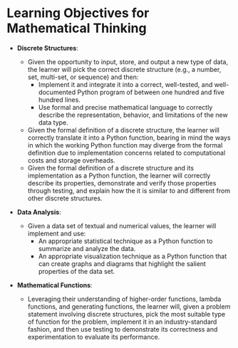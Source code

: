 # Learning Objectives for Mathematical Thinking

- **Discrete Structures**:
  - Given the opportunity to input, store, and output a new type of data, the
    learner will pick the correct discrete structure (e.g., a number, set,
    multi-set, or sequence) and then:
    - Implement it and integrate it into a correct, well-tested, and
      well-documented Python program of between one hundred and five hundred
      lines.
    - Use formal and precise mathematical language to correctly describe the
      representation, behavior, and limitations of the new data type.
  - Given the formal definition of a discrete structure, the learner will
    correctly translate it into a Python function, bearing in mind the ways in
    which the working Python function may diverge from the formal definition due
    to implementation concerns related to computational costs and storage
    overheads.
  - Given the formal definition of a discrete structure and its implementation
    as a Python function, the learner will correctly describe its properties,
    demonstrate and verify those properties through testing, and explain how the
    it is similar to and different from other discrete
    structures.

- **Data Analysis**:
  - Given a data set of textual and numerical values, the learner will implement
    and use:
    - An appropriate statistical technique as a Python function to summarize and
      analyze the data.
    - An appropriate visualization technique as a Python function that can
      create graphs and diagrams that highlight the salient properties of the
      data set.

- **Mathematical Functions**:
  - Leveraging their understanding of higher-order functions, lambda functions,
    and generating functions, the learner will, given a problem statement
    involving discrete structures, pick the most suitable type of function for the
    problem, implement it in an industry-standard fashion, and then use testing to
    demonstrate its correctness and experimentation to evaluate its performance.
